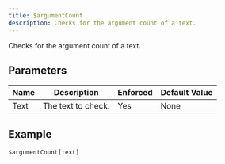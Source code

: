 ```yaml
---
title: $argumentCount
description: Checks for the argument count of a text.
---
```


Checks for the argument count of a text.
## Parameters
| Name |    Description     | Enforced | Default Value |
|------|--------------------|----------|---------------|
| Text | The text to check. | Yes      | None          |
## Example
```eats
$argumentCount[text]
```